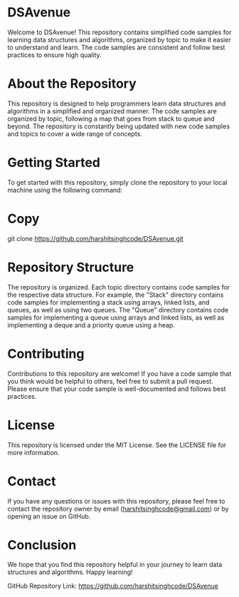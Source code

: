 # DSAvenue
Welcome to DSAvenue! This repository contains simplified code samples for learning data structures and algorithms, organized by topic to make it easier to understand and learn. The code samples are consistent and follow best practices to ensure high quality.

# About the Repository
This repository is designed to help programmers learn data structures and algorithms in a simplified and organized manner. The code samples are organized by topic, following a map that goes from stack to queue and beyond. The repository is constantly being updated with new code samples and topics to cover a wide range of concepts.

# Getting Started
To get started with this repository, simply clone the repository to your local machine using the following command:

# Copy
git clone https://github.com/harshitsinghcode/DSAvenue.git

# Repository Structure
The repository is organized. Each topic directory contains code samples for the respective data structure. For example, the "Stack" directory contains code samples for implementing a stack using arrays, linked lists, and queues, as well as using two queues. The "Queue" directory contains code samples for implementing a queue using arrays and linked lists, as well as implementing a deque and a priority queue using a heap.

# Contributing
Contributions to this repository are welcome! If you have a code sample that you think would be helpful to others, feel free to submit a pull request. Please ensure that your code sample is well-documented and follows best practices.

# License
This repository is licensed under the MIT License. See the LICENSE file for more information.

# Contact
If you have any questions or issues with this repository, please feel free to contact the repository owner by email (harshitsinghcode@gmail.com) or by opening an issue on GitHub.

# Conclusion
We hope that you find this repository helpful in your journey to learn data structures and algorithms. Happy learning!

GitHub Repository Link: https://github.com/harshitsinghcode/DSAvenue
